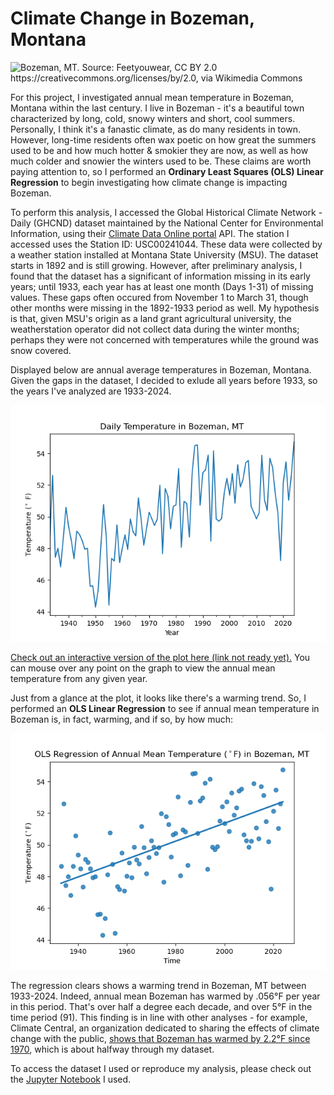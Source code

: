 # Climate Change in Bozeman, Montana

 ![Bozeman, MT. Source: Feetyouwear, CC BY 2.0 <https://creativecommons.org/licenses/by/2.0>, via Wikimedia Commons](https://upload.wikimedia.org/wikipedia/commons/f/fe/Bozeman_MT_aerial.jpg)

For this project, I investigated annual mean temperature in Bozeman, Montana within the last century. I live in Bozeman - it's a beautiful town characterized by long, cold, snowy winters and short, cool summers. Personally, I think it's a fanastic climate, as do many residents in town. However, long-time residents often wax poetic on how great the summers used to be and how much hotter & smokier they are now, 
as well as how much colder and snowier the winters used to be. These claims are worth paying attention to, so I performed an **Ordinary Least Squares (OLS) Linear Regression** to begin investigating how climate change is impacting Bozeman.

To perform this analysis, I accessed the Global Historical Climate Network - Daily (GHCND) dataset maintained by the National Center for Environmental Information, using their [Climate Data Online portal](https://www.ncei.noaa.gov/cdo-web/search?datasetid=GHCND) API. The station I accessed uses the Station ID: USC00241044. These data were collected by a weather station installed at Montana State University (MSU). The dataset starts in 1892 and is still growing. However, after preliminary analysis, I found that the dataset has a significant of information missing in its early years; until 1933, each year has at least one month (Days 1-31) of missing values. These gaps often occured from November 1 to March 31, though other months were missing in the 1892-1933 period as well. My hypothesis is that, given MSU's origin as a land grant agricultural university, the weatherstation operator did not collect data during the winter months; perhaps they were not concerned with temperatures while the ground was snow covered.

Displayed below are annual average temperatures in Bozeman, Montana. Given the gaps in the dataset, I decided to exlude all years before 1933, so the years I've analyzed are 1933-2024.

<img src="projects/02-climate-change/bzn_t_ann_plot.png" alt="Annual Mean Temperature (&deg;F) in Bozeman, MT">

[Check out an interactive version of the plot here (link not ready yet).](projects/02-climate-change/bzn_t_ann_plot_int.html) You can mouse over any point on the graph to view the annual mean temperature from any given year.

Just from a glance at the plot, it looks like there's a warming trend. So, I performed an **OLS Linear Regression** to see if annual mean temperature in Bozeman is, in fact, warming, and if so, by how much:

<img src="projects/02-climate-change/bzn_plot_linreg.png" alt="OLS Linear Regression trend of Annual Mean Temperature (&degF) in Bozeman, MT">

The regression clears shows a warming trend in Bozeman, MT between 1933-2024. Indeed, annual mean Bozeman has warmed by .056&deg;F per year in this period. 
That's over half a degree each decade, and over 5&deg;F in the time period (91).
This finding is in line with other analyses - for example, Climate Central, an organization dedicated to sharing the effects of climate change with the public, 
[shows that Bozeman has warmed by 2.2&deg;F since 1970](https://www.climatecentral.org/climate-local/41399), which is about halfway through my dataset.

To access the dataset I used or reproduce my analysis, please check out the [Jupyter Notebook](projects/02-climate-change/Climate-Coding-Challenge_Bozeman.ipynb) I used.



